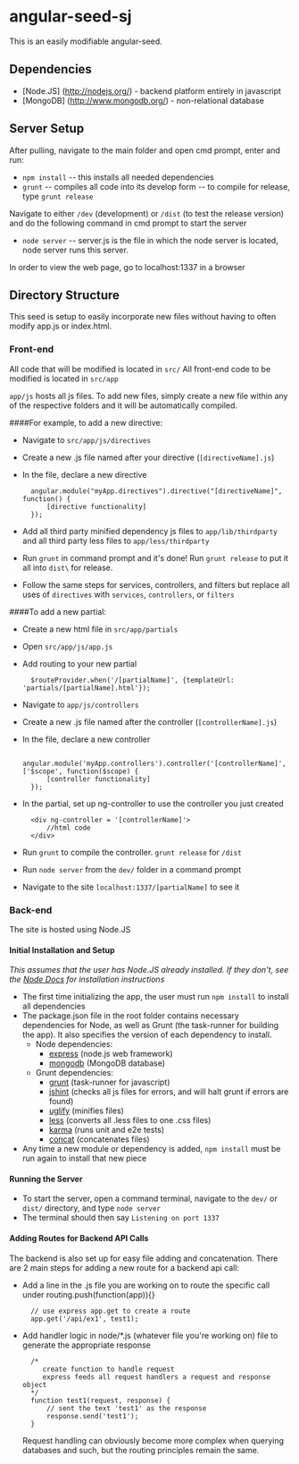# angular-seed-sj

This is an easily modifiable angular-seed.

## Dependencies
* [Node.JS] (http://nodejs.org/) - backend platform entirely in javascript
* [MongoDB] (http://www.mongodb.org/) - non-relational database

## Server Setup

After pulling, navigate to the main folder and open cmd prompt, enter and run:
* `npm install` -- this installs all needed dependencies
* `grunt` -- compiles all code into its develop form -- to compile for release, type `grunt release`

Navigate to either `/dev` (development) or `/dist` (to test the release version) and do the following command in cmd prompt to start the server
* `node server` -- server.js is the file in which the node server is located, node server runs this server. 

In order to view the web page, go to localhost:1337 in a browser

## Directory Structure
This seed is setup to easily incorporate new files without having to often modify app.js or index.html.

### Front-end
All code that will be modified is located in `src/`
All front-end code to be modified is located in `src/app`

`app/js` hosts all js files. To add new files, simply create a new file within any of the respective folders and it will be automatically compiled.  
 
####For example, to add a new directive:  

* Navigate to `src/app/js/directives`
* Create a new .js file named after your directive (`[directiveName].js`)
* In the file, declare a new directive
		
		angular.module("myApp.directives").directive("[directiveName]", function() {
			[directive functionality]
		});
		
* Add all third party minified dependency js files to `app/lib/thirdparty` and all third party less files to `app/less/thirdparty`
* Run `grunt` in command prompt and it's done! Run `grunt release` to put it all into `dist\` for release.
* Follow the same steps for services, controllers, and filters but replace all uses of `directives` with `services`, `controllers`, or `filters`

####To add a new partial:
* Create a new html file in `src/app/partials`
* Open `src/app/js/app.js`
* Add routing to your new partial
		
		$routeProvider.when('/[partialName]', {templateUrl: 'partials/[partialName].html'});

* Navigate to `app/js/controllers`
* Create a new .js file named after the controller (`[controllerName].js`)
* In the file, declare a new controller
		
		angular.module('myApp.controllers').controller('[controllerName]', ['$scope', function($scope) {
			[controller functionality]
		});

* In the partial, set up ng-controller to use the controller you just created
		
		<div ng-controller = '[controllerName]'> 
			//html code
		</div>

* Run `grunt` to compile the controller. `grunt release` for `/dist`
* Run `node server` from the `dev/` folder in a command prompt
* Navigate to the site `localhost:1337/[partialName]` to see it

### Back-end
The site is hosted using Node.JS

#### Initial Installation and Setup
*This assumes that the user has Node.JS already installed.  If they don't, see the [Node Docs](http://nodejs.org/) for installation instructions*  

* The first time initializing the app, the user must run `npm install` to install all dependencies
* The package.json file in the root folder contains necessary dependencies for Node, as well as Grunt (the task-runner for building the app).  It also specifies the version of each dependency to install.  
	* Node dependencies:
		* [express](http://expressjs.com/) (node.js web framework)
		* [mongodb](http://www.mongodb.org/) (MongoDB database)
	* Grunt dependencies:
		* [grunt](http://gruntjs.com/) (task-runner for javascript)
		* [jshint](https://github.com/gruntjs/grunt-contrib-jshint) (checks all js files for errors, and will halt grunt if errors are found)
		* [uglify](https://github.com/gruntjs/grunt-contrib-uglify) (minifies files)
		* [less](https://github.com/gruntjs/grunt-contrib-less) (converts all .less files to one .css files)
		* [karma](https://github.com/karma-runner/grunt-karma) (runs unit and e2e tests)
		* [concat](https://github.com/gruntjs/grunt-contrib-concat) (concatenates files)
* Any time a new module or dependency is added, `npm install` must be run again to install that new piece

#### Running the Server

* To start the server, open a command terminal, navigate to the `dev/` or `dist/` directory, and type `node server`
* The terminal should then say `Listening on port 1337`

#### Adding Routes for Backend API Calls

The backend is also set up for easy file adding and concatenation. There are 2 main steps for adding a new route for a backend api call:  
* Add a line in the .js file you are working on to route the specific call under routing.push(function(app)){}

		// use express app.get to create a route
		app.get('/api/ex1', test1);

* Add handler logic in node/*.js (whatever file you're working on) file to generate the appropriate response

		/*
		   create function to handle request 
		   express feeds all request handlers a request and response object
		*/
		function test1(request, response) {
			// sent the text 'test1' as the response
			response.send('test1');
		}

	Request handling can obviously become more complex when querying databases and such, but the routing principles remain the same.
